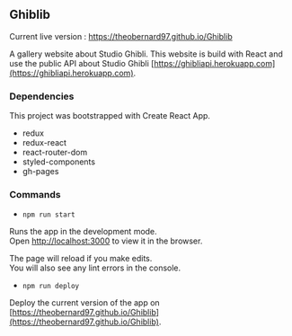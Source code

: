 ## Ghiblib

Current live version : https://theobernard97.github.io/Ghiblib

A gallery website about Studio Ghibli. This website is build with React and use the public API about Studio Ghibli [https://ghibliapi.herokuapp.com](https://ghibliapi.herokuapp.com).

### Dependencies

This project was bootstrapped with Create React App.

- redux
- redux-react
- react-router-dom
- styled-components
- gh-pages

### Commands

- `npm run start`

Runs the app in the development mode.<br />
Open [http://localhost:3000](http://localhost:3000) to view it in the browser.

The page will reload if you make edits.<br />
You will also see any lint errors in the console.

- `npm run deploy`

Deploy the current version of the app on [https://theobernard97.github.io/Ghiblib](https://theobernard97.github.io/Ghiblib).

